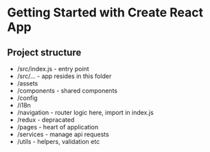 # Getting Started with Create React App
## Project structure
- /src/index.js - entry point
- /src/... - app resides in this folder
- /assets 
- /components - shared components
- /config
- /i18n
- /navigation - router logic here, import in index.js
- /redux - depracated
- /pages - heart of application
- /services - manage api requests
- /utils - helpers, validation etc

